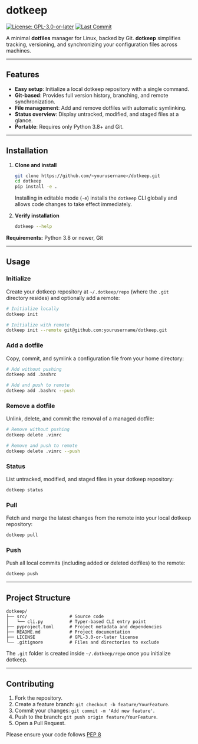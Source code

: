 # dotkeep

[![License: GPL-3.0-or-later](https://img.shields.io/badge/License-GPLv3-blue.svg)](https://opensource.org/licenses/GPL-3.0)
[![Last Commit](https://img.shields.io/github/last-commit/tTrmc/dotkeep.svg)](https://github.com/tTrmc/dotkeep/commits/main)

A minimal **dotfiles** manager for Linux, backed by Git. **dotkeep** simplifies tracking, versioning, and synchronizing your configuration files across machines.

---

## Features

* **Easy setup**: Initialize a local dotkeep repository with a single command.
* **Git-based**: Provides full version history, branching, and remote synchronization.
* **File management**: Add and remove dotfiles with automatic symlinking.
* **Status overview**: Display untracked, modified, and staged files at a glance.
* **Portable**: Requires only Python 3.8+ and Git.

---

## Installation

1. **Clone and install**

   ```bash
   git clone https://github.com/<yourusername>/dotkeep.git
   cd dotkeep
   pip install -e .
   ```

   Installing in editable mode (`-e`) installs the `dotkeep` CLI globally and allows code changes to take effect immediately.

2. **Verify installation**

   ```bash
   dotkeep --help
   ```

**Requirements:** Python 3.8 or newer, Git

---

## Usage

### Initialize

Create your dotkeep repository at `~/.dotkeep/repo` (where the `.git` directory resides) and optionally add a remote:

```bash
# Initialize locally
dotkeep init

# Initialize with remote
dotkeep init --remote git@github.com:yourusername/dotkeep.git
```

### Add a dotfile

Copy, commit, and symlink a configuration file from your home directory:

```bash
# Add without pushing
dotkeep add .bashrc

# Add and push to remote
dotkeep add .bashrc --push
```

### Remove a dotfile

Unlink, delete, and commit the removal of a managed dotfile:

```bash
# Remove without pushing
dotkeep delete .vimrc

# Remove and push to remote
dotkeep delete .vimrc --push
```

### Status

List untracked, modified, and staged files in your dotkeep repository:

```bash
dotkeep status
```

### Pull

Fetch and merge the latest changes from the remote into your local dotkeep repository:

```bash
dotkeep pull
```

### Push

Push all local commits (including added or deleted dotfiles) to the remote:

```bash
dotkeep push
```

---

## Project Structure

```
dotkeep/
├── src/                # Source code
│   └── cli.py          # Typer-based CLI entry point
├── pyproject.toml      # Project metadata and dependencies
├── README.md           # Project documentation
├── LICENSE             # GPL-3.0-or-later license
└── .gitignore          # Files and directories to exclude
```

The `.git` folder is created inside `~/.dotkeep/repo` once you initialize dotkeep.

---

## Contributing

1. Fork the repository.
2. Create a feature branch: `git checkout -b feature/YourFeature`.
3. Commit your changes: `git commit -m 'Add new feature'`.
4. Push to the branch: `git push origin feature/YourFeature`.
5. Open a Pull Request.

Please ensure your code follows [PEP 8](https://peps.python.org/pep-0008/)